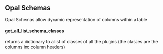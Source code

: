 ## Opal Schemas

Opal Schemas allow dynamic representation of columns within a table

#### get_all_list_schema_classes
returns a dictionary to a list of classes of all the plugins
(the classes are the columns inc column headers)
